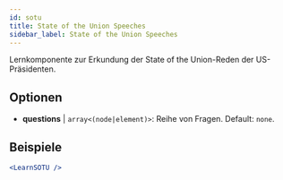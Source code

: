 ```yaml
---
id: sotu
title: State of the Union Speeches
sidebar_label: State of the Union Speeches
---
```


Lernkomponente zur Erkundung der State of the Union-Reden der US-Präsidenten.

## Optionen

* __questions__ | `array<(node|element)>`: Reihe von Fragen. Default: `none`.


## Beispiele

```jsx live
<LearnSOTU />
```

